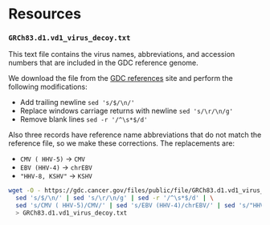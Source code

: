 # Resources


### `GRCh83.d1.vd1_virus_decoy.txt`

This text file contains the virus names, abbreviations, and accession numbers that are
included in the GDC reference genome. 

We download the file from the [GDC references](https://gdc.cancer.gov/about-data/gdc-data-processing/gdc-reference-files)
site and perform the following modifications:

  - Add trailing newline `sed 's/$/\n/'`
  - Replace windows carriage returns with newline `sed 's/\r/\n/g'`
  - Remove blank lines `sed -r '/^\s*$/d'`

Also three records have reference name abbreviations that do not match
the reference file, so we make these corrections. The replacements are:

  - `CMV ( HHV-5)` &rarr; `CMV`
  - `EBV (HHV-4)` &rarr; `chrEBV`
  - `"HHV-8, KSHV"` &rarr; `KSHV`

```bash
wget -O - https://gdc.cancer.gov/files/public/file/GRCh83.d1.vd1_virus_decoy.txt |\
  sed 's/$/\n/' | sed 's/\r/\n/g' | sed -r '/^\s*$/d' | \
  sed 's/CMV ( HHV-5)/CMV/' | sed 's/EBV (HHV-4)/chrEBV/' | sed 's/"HHV-8, KSHV"/KSHV/' \
  > GRCh83.d1.vd1_virus_decoy.txt
```
